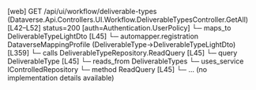 [web] GET /api/ui/workflow/deliverable-types  (Dataverse.Api.Controllers.UI.Workflow.DeliverableTypesController.GetAll)  [L42–L52] status=200 [auth=Authentication.UserPolicy]
  └─ maps_to DeliverableTypeLightDto [L45]
    └─ automapper.registration DataverseMappingProfile (DeliverableType->DeliverableTypeLightDto) [L359]
  └─ calls DeliverableTypeRepository.ReadQuery [L45]
  └─ query DeliverableType [L45]
    └─ reads_from DeliverableTypes
  └─ uses_service IControlledRepository<DeliverableType>
    └─ method ReadQuery [L45]
      └─ ... (no implementation details available)

